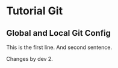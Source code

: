 # Tutorial Git

## Global and Local Git Config

This is the first line. And second sentence.

Changes by dev 2.
